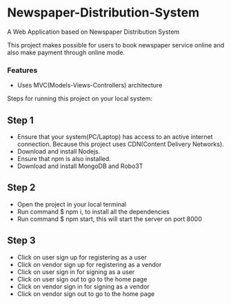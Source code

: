 # Newspaper-Distribution-System
A Web Application based on Newspaper Distribution System

This project makes possible for users to book newspaper service online and also make payment through online mode.

### Features
- Uses MVC(Models-Views-Controllers) architecture

Steps for running this project on your local system:

## Step 1
- Ensure that your system(PC/Laptop) has access to an active internet connection. Because this project uses CDN(Content Delivery Networks).
- Download and install Nodejs.
- Ensure that npm is also installed.
- Download and install MongoDB and Robo3T

## Step 2
- Open the project in your local terminal
- Run command $ npm i, to install all the dependencies
- Run command $ npm start, this will start the server on port 8000
  
## Step 3
- Click on user sign up for registering as a user
- Click on vendor sign up for registering as a vendor
- Click on user sign in for signing as a user
- Click on user sign out to go to the home page
- Click on vendor sign in for signing as a vendor
- Click on vendor sign out to go to the home page